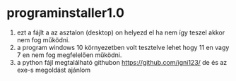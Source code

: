 # programinstaller1.0
1. ezt a fájlt a az asztalon (desktop) on helyezd el ha nem így teszel akkor nem fog működni.
2. a program windows 10 környezetben volt tesztelve lehet hogy 11 en vagy 7 en nem fog megfelelően működni.
3. a python fájl megtalálható githubon https://github.com/igni123/ de és az exe-s megoldást ajánlom
